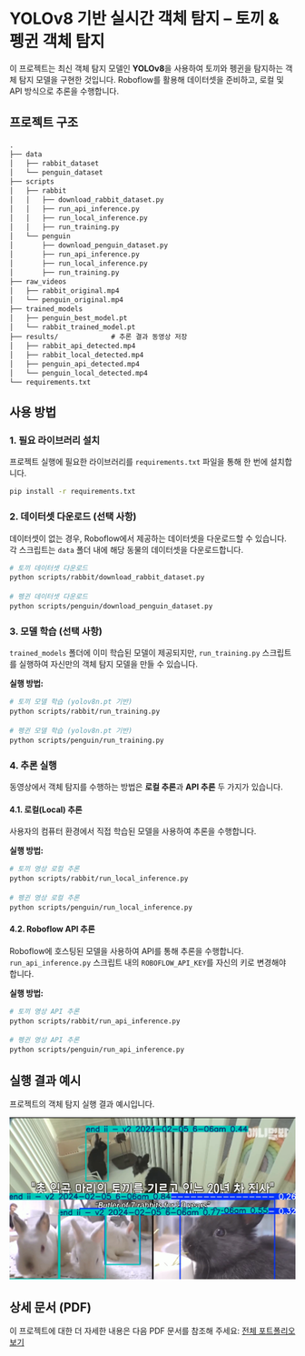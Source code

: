 # YOLOv8 기반 실시간 객체 탐지 – 토끼 & 펭귄 객체 탐지

이 프로젝트는 최신 객체 탐지 모델인 **YOLOv8**을 사용하여 토끼와 펭귄을 탐지하는 객체 탐지 모델을 구현한 것입니다. Roboflow를 활용해 데이터셋을 준비하고, 로컬 및 API 방식으로 추론을 수행합니다.

## 프로젝트 구조

```
.
├── data
│   ├── rabbit_dataset
│   └── penguin_dataset
├── scripts
│   ├── rabbit
│   │   ├── download_rabbit_dataset.py
│   │   ├── run_api_inference.py
│   │   ├── run_local_inference.py
│   │   ├── run_training.py
│   └── penguin
│       ├── download_penguin_dataset.py
│       ├── run_api_inference.py
│       ├── run_local_inference.py
│       ├── run_training.py
├── raw_videos
│   ├── rabbit_original.mp4
│   └── penguin_original.mp4
├── trained_models
│   ├── penguin_best_model.pt
│   └── rabbit_trained_model.pt
├── results/             # 추론 결과 동영상 저장
│   ├── rabbit_api_detected.mp4
│   ├── rabbit_local_detected.mp4
│   ├── penguin_api_detected.mp4
│   └── penguin_local_detected.mp4
└── requirements.txt
```

## 사용 방법

### 1. 필요 라이브러리 설치

프로젝트 실행에 필요한 라이브러리를 `requirements.txt` 파일을 통해 한 번에 설치합니다.

```bash
pip install -r requirements.txt
```

### 2. 데이터셋 다운로드 (선택 사항)

데이터셋이 없는 경우, Roboflow에서 제공하는 데이터셋을 다운로드할 수 있습니다. 각 스크립트는 `data` 폴더 내에 해당 동물의 데이터셋을 다운로드합니다.

```bash
# 토끼 데이터셋 다운로드
python scripts/rabbit/download_rabbit_dataset.py

# 펭귄 데이터셋 다운로드
python scripts/penguin/download_penguin_dataset.py
```

### 3. 모델 학습 (선택 사항)

`trained_models` 폴더에 이미 학습된 모델이 제공되지만, `run_training.py` 스크립트를 실행하여 자신만의 객체 탐지 모델을 만들 수 있습니다.

**실행 방법:**

```bash
# 토끼 모델 학습 (yolov8n.pt 기반)
python scripts/rabbit/run_training.py

# 펭귄 모델 학습 (yolov8n.pt 기반)
python scripts/penguin/run_training.py
```

### 4. 추론 실행

동영상에서 객체 탐지를 수행하는 방법은 **로컬 추론**과 **API 추론** 두 가지가 있습니다.

#### 4.1. 로컬(Local) 추론

사용자의 컴퓨터 환경에서 직접 학습된 모델을 사용하여 추론을 수행합니다.

**실행 방법:**

```bash
# 토끼 영상 로컬 추론
python scripts/rabbit/run_local_inference.py

# 펭귄 영상 로컬 추론
python scripts/penguin/run_local_inference.py
```

#### 4.2. Roboflow API 추론

Roboflow에 호스팅된 모델을 사용하여 API를 통해 추론을 수행합니다. `run_api_inference.py` 스크립트 내의 `ROBOFLOW_API_KEY`를 자신의 키로 변경해야 합니다.

**실행 방법:**

```bash
# 토끼 영상 API 추론
python scripts/rabbit/run_api_inference.py

# 펭귄 영상 API 추론
python scripts/penguin/run_api_inference.py
```

## 실행 결과 예시

프로젝트의 객체 탐지 실행 결과 예시입니다.

![Rabbit Local Detection Example](image/rabbit_local.png)

## 상세 문서 (PDF)

이 프로젝트에 대한 더 자세한 내용은 다음 PDF 문서를 참조해 주세요:
[전체 포트폴리오 보기](상세문서.pdf)
